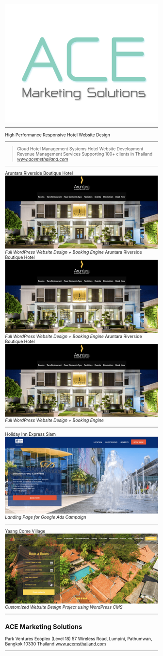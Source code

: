 


![ace](./ace.png)


---

High Performance Responsive Hotel Website Design

---

> Cloud Hotel Management Systems
> Hotel Website Development
> Revenue Management Services
> Supporting 100+ clients in Thailand 
> <cite>www.acemsthailand.com</cite>


---

Aruntara Riverside Boutique Hotel
![ace](./aruntara_hotel_website.png)
<cite>Full WordPress Website Design + Booking Engine</cite>
Aruntara Riverside Boutique Hotel
![ace](./aruntara_hotel_website.png)
<cite>Full WordPress Website Design + Booking Engine</cite>
Aruntara Riverside Boutique Hotel
![ace](./aruntara_hotel_website.png)
<cite>Full WordPress Website Design + Booking Engine</cite>

---

Holiday Inn Express Siam
![ace](./hiex.png)
<cite>Landing Page for Google Ads Campaign</cite>

---

Yaang Come Village
![ace](./yaang.png)
<cite>Customized Website Design Project using WordPress CMS</cite>

---

## ACE Marketing Solutions

Park Ventures Ecoplex (Level 18) 
57 Wireless Road, Lumpini, 
Pathumwan, Bangkok 10330 Thailand
www.acemsthailand.com


---
